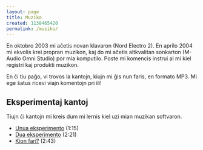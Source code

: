 ```yaml
---
layout: page
title: Muziko
created: 1138465420
permalink: /muziko/
---
```

En oktobro 2003 mi aĉetis novan klavaron (Nord Electro 2).  En aprilo 2004 mi ekvolis krei propran muzikon, kaj do mi aĉetis altkvalitan sonkarton (M-Audio Omni Studio) por mia komputilo.  Poste mi komencis instrui al mi kiel registri kaj produkti muzikon.

En ĉi tiu paĝo, vi trovos la kantojn, kiujn mi ĝis nun faris, en formato MP3.  Mi ege ŝatus ricevi viajn komentojn pri ili!

## Eksperimentaj kantoj

Tiujn ĉi kantojn mi kreis dum mi lernis kiel uzi mian muzikan softvaron.

* [Unua eksperimento](/files/Argilo%20-%20Unua%20eksperimento.mp3) (1:15)
* [Dua eksperimento](/files/Argilo%20-%20Dua%20eksperimento.mp3) (2:21)
* [Kion fari?](/files/Argilo%20-%20Kion%20fari.mp3) (2:43)
